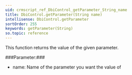 ```yaml
---
uid: crmscript_ref_DbiControl_getParameter_String_name
title: DbiControl.getParameter(String name)
intellisense: DbiControl.getParameter
sortOrder: 255
keywords: getParameter(String)
so.topic: reference
---
```


This function returns the value of the given parameter.



###Parameter:###


 - name: Name of the parameter you want the value of


